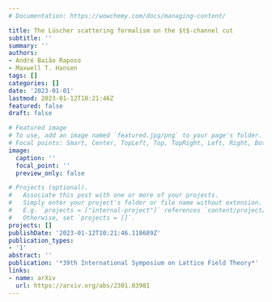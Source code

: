 ```yaml
---
# Documentation: https://wowchemy.com/docs/managing-content/

title: The Lüscher scattering formalism on the $t$-channel cut
subtitle: ''
summary: ''
authors:
- André Baião Raposo
- Maxwell T. Hansen
tags: []
categories: []
date: '2023-01-01'
lastmod: 2023-01-12T10:21:46Z
featured: false
draft: false

# Featured image
# To use, add an image named `featured.jpg/png` to your page's folder.
# Focal points: Smart, Center, TopLeft, Top, TopRight, Left, Right, BottomLeft, Bottom, BottomRight.
image:
  caption: ''
  focal_point: ''
  preview_only: false

# Projects (optional).
#   Associate this post with one or more of your projects.
#   Simply enter your project's folder or file name without extension.
#   E.g. `projects = ["internal-project"]` references `content/project/deep-learning/index.md`.
#   Otherwise, set `projects = []`.
projects: []
publishDate: '2023-01-12T10:21:46.118689Z'
publication_types:
- '1'
abstract: ''
publication: '*39th International Symposium on Lattice Field Theory*'
links:
- name: arXiv
  url: https://arxiv.org/abs/2301.03981
---
```

